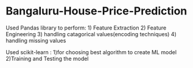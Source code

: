 # Bangaluru-House-Price-Prediction

Used Pandas library to perform:
              1) Feature Extraction
              2) Feature Engineering
              3) handling catagorical values(encoding techniques)
              4) handling missing values

Used scikit-learn :
              1)for choosing best algorithm to create ML model
              2)Training and Testing the model
             

